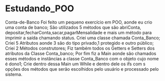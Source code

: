 # Estudando_POO
Conta-de-Banco
Foi feito um pequeno exercício em POO, aonde eu crio uma conta de banco;
São utilizados 5 métodos que são abriConta, depositar,fecharConta,sacar,pagarMensalidade e mais um método para imprimir a saída chamando status.
Criei uma classe chamada Conta_Banco; 
Criei 5 Atributos aonde 3 são do tipo privado,1 protegido e outro público;
Criei 2 Métodos construtores;
Fiz também todos os Getters e Setters dos atributos da Classe Conta_banco; 
Por fim fiz a Main aonde são chamados esses métodos e instâncias a classe Conta_Banco com o objeto cujo nome é dono1; 
Crie dentro dessa Main um While e dentro dele os ifs com s opções dos métodos que serão escolhidos pelo usuário e processado pelo sistema.
